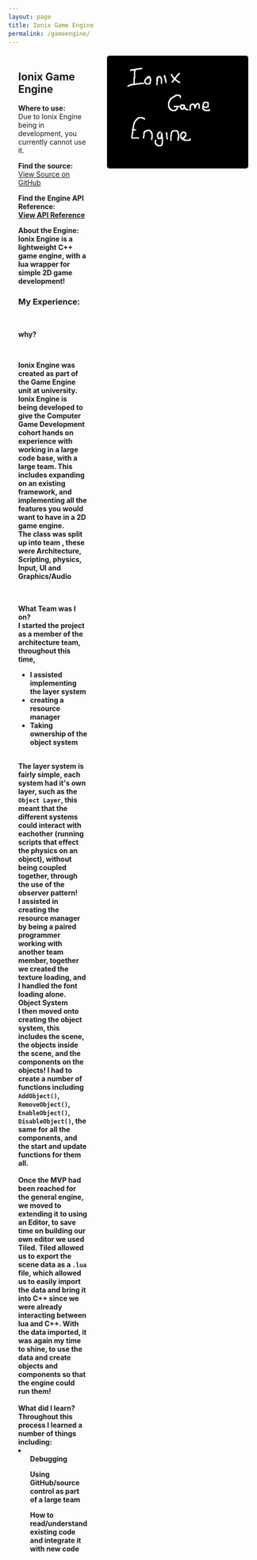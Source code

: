 ```yaml
---
layout: page
title: Ionix Game Engine
permalink: /gameengine/
---
```


<style>
  .game-page-container {
    display: flex;
    gap: 20px;
    margin: 20px;
  }
  .game-description {
    flex: 2;
    padding-right: 20px;
  }
  .game-images {
    flex: 1;
    display: flex;
    flex-direction: column;
    gap: 10px;
  }
  .game-images img {
    width: 100%;
    border-radius: 5px;
  }
  .github-button:hover {
  background-color: #444;
}
</style>

<div class="game-page-container">
  
  <!-- Game description and experience -->
  <div class="game-description">
    <h2>Ionix Game Engine</h2>
    <p> <strong>Where to use:</strong> <br> Due to Ionix Engine being in development, you currently cannot use it. </p> 
    <p> <strong>Find the source:</strong>
    <br> <a href="https://github.com/kungaroh/Ionix-Game-Engine" target="_blank" class="github-button">View Source on GitHub</a> </p>
    <p><strong>Find the Engine API Reference: 
      <br> <a href="https://kungaroh.github.io/Ionix-Game-Engine/" target="_blank" class="github-button">View API Reference</a>
    <p><strong>About the Engine:</strong><br>Ionix Engine is a lightweight C++ game engine, with a lua wrapper for simple 2D game development!</p>
    <h3>My Experience:</h3>
<br><p><strong>why?</strong></p>
<br><p>Ionix Engine was created as part of the Game Engine unit at university. Ionix Engine is being developed to give the Computer Game Development cohort hands on experience with working in a large code base, with a large team. 
    This includes expanding on an existing framework, and implementing all the features you would want to have in a 2D game engine.
<br>The class was split up into team , these were Architecture, Scripting, physics, Input, UI and Graphics/Audio</p>


<br><br><strong>What Team was I on?</strong>
<br> I started the project as a member of the architecture team, throughout this time, 
<ul> <li>I assisted implementing the layer system</li> <li>creating a resource manager</li> <li>Taking ownership of the object system</li> </ul>
<br>The layer system is fairly simple, each system had it's own layer, such as the <code>Object Layer</code>, this meant that the different systems could interact with eachother (running scripts that effect the physics on an object), without being coupled together, through the use of the observer pattern!
<br>I assisted in creating the resource manager by being a paired programmer working with another team member, together we created the texture loading, and I handled the font loading alone.
<br> <strong>Object System</strong>
<br>I then moved onto creating the object system, this includes the scene, the objects inside the scene, and the components on the objects! I had to create a number of functions including <code>AddObject()</code>,  <code>RemoveObject()</code>,  <code>EnableObject()</code>,  <code>DisableObject()</code>, the same for all the components, and the start and update functions for them all.
<br>
<br> Once the MVP had been reached for the general engine, we moved to extending it to using an Editor, to save time on building our own editor we used Tiled. Tiled allowed us to export the scene data as a <code>.lua</code> file, which allowed us to easily import the data and bring it into C++ since we were already interacting between lua and C++.
With the data imported, it was again my time to shine, to use the data and create objects and components so that the engine could run them!
<br>
<br><strong>What did I learn?</strong>
<br>Throughout this process I learned a number of things including:
<li><ul>Debugging</ul><ul>Using GitHub/source control as part of a large team</ul><ul>How to read/understand existing code and integrate it with new code</ul></li>
  </div>

  <!-- Game images -->
  <div class="game-images">
     <img src="/portfolio icons/ionix logo.png" alt="Ionix Engine Logo">
    <!--<img src="/FireTeam Images/ladders and spray.gif" alt="A gif where the ladder increase and the hose is sprayed">
    <img src="/FireTeam Images/playing on playdate.jpeg" alt="An image of the game on a playdate">
    <img src="/FireTeam Images/medium building.png" alt="An image of a large building in the game on fire">
    <img src="/FireTeam Images/large building.png" alt="An image of a large building in the game on fire"> -->
     
  </div>
</div>

